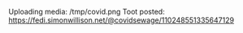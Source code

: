 Uploading media: /tmp/covid.png
Toot posted: https://fedi.simonwillison.net/@covidsewage/110248551335647129
